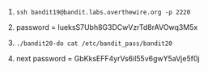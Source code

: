 
1. ```ssh bandit19@bandit.labs.overthewire.org -p 2220 ```

2. password = IueksS7Ubh8G3DCwVzrTd8rAVOwq3M5x

3. ```./bandit20-do cat /etc/bandit_pass/bandit20```

3. next password = GbKksEFF4yrVs6il55v6gwY5aVje5f0j
